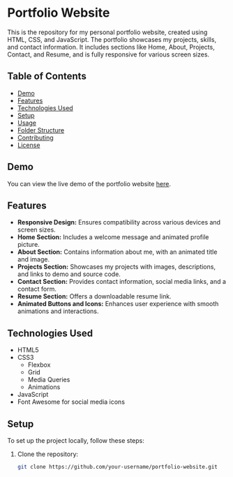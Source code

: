 # Portfolio Website

This is the repository for my personal portfolio website, created using HTML, CSS, and JavaScript. The portfolio showcases my projects, skills, and contact information. It includes sections like Home, About, Projects, Contact, and Resume, and is fully responsive for various screen sizes.

## Table of Contents

- [Demo](#demo)
- [Features](#features)
- [Technologies Used](#technologies-used)
- [Setup](#setup)
- [Usage](#usage)
- [Folder Structure](#folder-structure)
- [Contributing](#contributing)
- [License](#license)

## Demo

You can view the live demo of the portfolio website [here](#).

## Features

- **Responsive Design:** Ensures compatibility across various devices and screen sizes.
- **Home Section:** Includes a welcome message and animated profile picture.
- **About Section:** Contains information about me, with an animated title and image.
- **Projects Section:** Showcases my projects with images, descriptions, and links to demo and source code.
- **Contact Section:** Provides contact information, social media links, and a contact form.
- **Resume Section:** Offers a downloadable resume link.
- **Animated Buttons and Icons:** Enhances user experience with smooth animations and interactions.

## Technologies Used

- HTML5
- CSS3
  - Flexbox
  - Grid
  - Media Queries
  - Animations
- JavaScript
- Font Awesome for social media icons

## Setup

To set up the project locally, follow these steps:

1. Clone the repository:
   ```bash
   git clone https://github.com/your-username/portfolio-website.git
